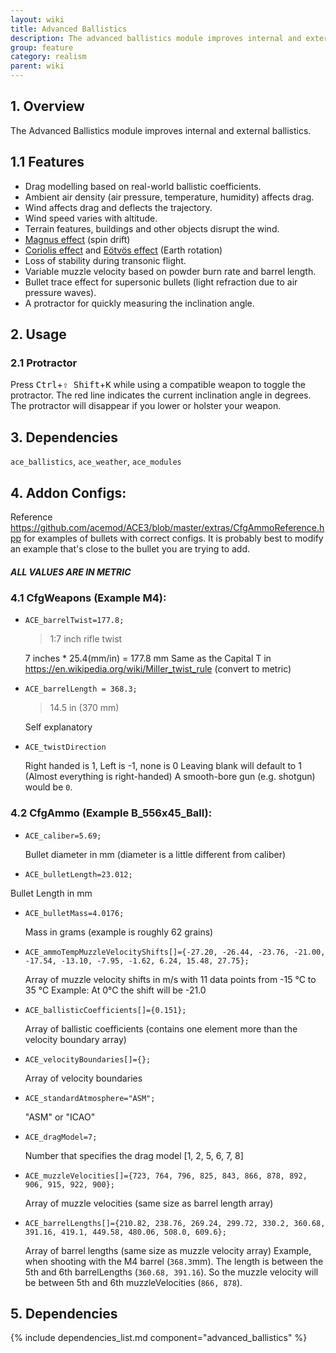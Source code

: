 ```yaml
---
layout: wiki
title: Advanced Ballistics
description: The advanced ballistics module improves internal and external ballistics.
group: feature
category: realism
parent: wiki
---
```


## 1. Overview
The Advanced Ballistics module improves internal and external ballistics.

## 1.1 Features
- Drag modelling based on real-world ballistic coefficients.
- Ambient air density (air pressure, temperature, humidity) affects drag.
- Wind affects drag and deflects the trajectory.
- Wind speed varies with altitude.
- Terrain features, buildings and other objects disrupt the wind.
- [Magnus effect](https://en.wikipedia.org/wiki/Magnus_effect) (spin drift)
- [Coriolis effect](https://en.wikipedia.org/wiki/Coriolis_effect) and [Eötvös effect](https://en.wikipedia.org/wiki/Eotvos_effect) (Earth rotation)
- Loss of stability during transonic flight.
- Variable muzzle velocity based on powder burn rate and barrel length.
- Bullet trace effect for supersonic bullets (light refraction due to air pressure waves).
- A protractor for quickly measuring the inclination angle.

## 2. Usage

### 2.1 Protractor
Press <kbd>Ctrl</kbd>+<kbd>⇧&nbsp;Shift</kbd>+<kbd>K</kbd> while using a compatible weapon to toggle the protractor. The red line indicates the current inclination angle in degrees. The protractor will disappear if you lower or holster your weapon.

## 3. Dependencies
`ace_ballistics`, `ace_weather`, `ace_modules`

## 4. Addon Configs:
Reference https://github.com/acemod/ACE3/blob/master/extras/CfgAmmoReference.hpp for examples of bullets with correct configs.
It is probably best to modify an example that's close to the bullet you are trying to add.

<div class="panel callout">
    <h5>ALL VALUES ARE IN METRIC</h5>
</div>

### 4.1 CfgWeapons (Example M4):
 - `ACE_barrelTwist=177.8;`
    >1:7 inch rifle twist

    7 inches * 25.4(mm/in) = 177.8 mm
    Same as the Capital T in https://en.wikipedia.org/wiki/Miller_twist_rule (convert to metric)

 - `ACE_barrelLength = 368.3;`
    >14.5 in (370 mm)

    Self explanatory

 - `ACE_twistDirection`

    Right handed is 1, Left is -1, none is 0
    Leaving blank will default to 1 (Almost everything is right-handed)
    A smooth-bore gun (e.g. shotgun) would be `0`.

### 4.2 CfgAmmo (Example B_556x45_Ball):
 - `ACE_caliber=5.69;`

     Bullet diameter in mm (diameter is a little different from caliber)

 - `ACE_bulletLength=23.012;`

 Bullet Length in mm

 - `ACE_bulletMass=4.0176;`

    Mass in grams (example is roughly 62 grains)

 - `ACE_ammoTempMuzzleVelocityShifts[]={-27.20, -26.44, -23.76, -21.00, -17.54, -13.10, -7.95, -1.62, 6.24, 15.48, 27.75};`

    Array of muzzle velocity shifts in m/s with 11 data points from -15 °C to 35 °C
    Example: At 0°C the shift will be -21.0

 - `ACE_ballisticCoefficients[]={0.151};`

    Array of ballistic coefficients (contains one element more than the velocity boundary array)

 - `ACE_velocityBoundaries[]={};`

    Array of velocity boundaries

 - `ACE_standardAtmosphere="ASM";`

    "ASM" or "ICAO"

 - `ACE_dragModel=7;`

    Number that specifies the drag model [1, 2, 5, 6, 7, 8]

 - `ACE_muzzleVelocities[]={723, 764, 796, 825, 843, 866, 878, 892, 906, 915, 922, 900};`

    Array of muzzle velocities (same size as barrel length array)

 - `ACE_barrelLengths[]={210.82, 238.76, 269.24, 299.72, 330.2, 360.68, 391.16, 419.1, 449.58, 480.06, 508.0, 609.6};`

    Array of barrel lengths (same size as muzzle velocity array)
    Example, when shooting with the M4 barrel (`368.3`mm).
    The length is between the 5th and 6th barrelLengths (`360.68, 391.16`).
    So the muzzle velocity will be between 5th and 6th muzzleVelocities (`866, 878`).

## 5. Dependencies

{% include dependencies_list.md component="advanced_ballistics" %}
